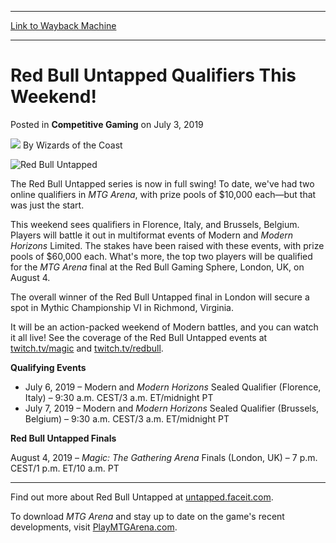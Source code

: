 
---
[Link to Wayback Machine](https://web.archive.org/web/20210429094004/https://magic.wizards.com/en/articles/archive/competitive-gaming/red-bull-untapped-qualifiers-weekend-2019-07-03)

[_metadata_:author]:- "Wizards of the Coast"
[_metadata_:description]:- "The Red Bull Untapped series is now in full swing, with qualifier events this weekend in Italy and Brussels!"
[_metadata_:generator]:- "Drupal 7 (http://drupal.org)"
[_metadata_:node]:- "1438411"
[_metadata_:publish_date]:- "2019-07-03"
[_metadata_:source]:- "div-main-content"
[_metadata_:title]:- "Red Bull Untapped Qualifiers This Weekend!"
[_metadata_:wayback_capture_timestamp]:- "2021-04-29 09:40:04"
[_metadata_:wayback_raw_url]:- "https://web.archive.org/web/20210429094004id_/https://magic.wizards.com/en/articles/archive/competitive-gaming/red-bull-untapped-qualifiers-weekend-2019-07-03"
[_metadata_:wayback_url]:- "https://magic.wizards.com/en/articles/archive/competitive-gaming/red-bull-untapped-qualifiers-weekend-2019-07-03"
---


Red Bull Untapped Qualifiers This Weekend!
==========================================



 Posted in **Competitive Gaming**
 on July 3, 2019 






![](https://media.magic.wizards.com/styles/auth_small/public/images/person/wizards_author.jpg)
By Wizards of the Coast











![Red Bull Untapped](https://media.wizards.com/2019/images/daily/evojkpuqY9.png)


The Red Bull Untapped series is now in full swing! To date, we've had two online qualifiers in *MTG Arena*, with prize pools of $10,000 each—but that was just the start.


This weekend sees qualifiers in Florence, Italy, and Brussels, Belgium. Players will battle it out in multiformat events of Modern and *Modern Horizons* Limited. The stakes have been raised with these events, with prize pools of $60,000 each. What's more, the top two players will be qualified for the *MTG Arena* final at the Red Bull Gaming Sphere, London, UK, on August 4.


The overall winner of the Red Bull Untapped final in London will secure a spot in Mythic Championship VI in Richmond, Virginia.


It will be an action-packed weekend of Modern battles, and you can watch it all live! See the coverage of the Red Bull Untapped events at [twitch.tv/magic](http://twitch.tv/magic) and [twitch.tv/redbull](http://www.twitch.tv/redbull).


**Qualifying Events**


* July 6, 2019 – Modern and *Modern Horizons* Sealed Qualifier (Florence, Italy) – 9:30 a.m. CEST/3 a.m. ET/midnight PT
* July 7, 2019 – Modern and *Modern Horizons* Sealed Qualifier (Brussels, Belgium) – 9:30 a.m. CEST/3 a.m. ET/midnight PT

**Red Bull Untapped Finals**


August 4, 2019 – *Magic: The Gathering Arena* Finals (London, UK) – 7 p.m. CEST/1 p.m. ET/10 a.m. PT




---

Find out more about Red Bull Untapped at [untapped.faceit.com](https://untapped.faceit.com/).


To download *MTG Arena* and stay up to date on the game's recent developments, visit [PlayMTGArena.com](http://playmtgarena.com/).







